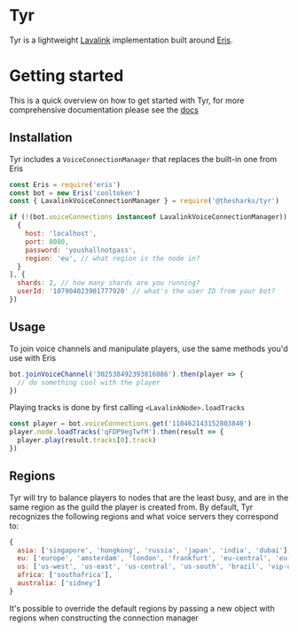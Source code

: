 # Tyr
Tyr is a lightweight [Lavalink](https://github.com/Frederikam/Lavalink) implementation built around [Eris](https://github.com/abalabahaha/Eris).

# Getting started
This is a quick overview on how to get started with Tyr, for more comprehensive documentation please see the [docs](https://thesharks.github.io/Tyr)

## Installation
Tyr includes a `VoiceConnectionManager` that replaces the built-in one from Eris
```js
const Eris = require('eris')
const bot = new Eris('cooltoken')
const { LavalinkVoiceConnectionManager } = require('@thesharks/tyr')

if (!(bot.voiceConnections instanceof LavalinkVoiceConnectionManager)) bot.voiceConnections = new LavalinkVoiceConnectionManager([
  {
    host: 'localhost',
    port: 8080,
    password: 'youshallnotpass',
    region: 'eu', // what region is the node in?
  }
], {
  shards: 2, // how many shards are you running?
  userId: '107904023901777920' // what's the user ID from your bot?
})
```

## Usage
To join voice channels and manipulate players, use the same methods you'd use with Eris
```js
bot.joinVoiceChannel('302538492393816086').then(player => {
  // do something cool with the player
})
```

Playing tracks is done by first calling `<LavalinkNode>.loadTracks`
```js
const player = bot.voiceConnections.get('110462143152803840')
player.node.loadTracks('qFDP9egTwfM').then(result => {
  player.play(result.tracks[0].track)
})
```

## Regions
Tyr will try to balance players to nodes that are the least busy, and are in the same region as the guild the player is created from.
By default, Tyr recognizes the following regions and what voice servers they correspond to:
```js
{
  asia: ['singapore', 'hongkong', 'russia', 'japan', 'india', 'dubai'],
  eu: ['europe', 'amsterdam', 'london', 'frankfurt', 'eu-central', 'eu-west', 'vip-amsterdam'],
  us: ['us-west', 'us-east', 'us-central', 'us-south', 'brazil', 'vip-us-west', 'vip-us-east'],
  africa: ['southafrica'],
  australia: ['sidney']
}
```
It's possible to override the default regions by passing a new object with regions when constructing the connection manager